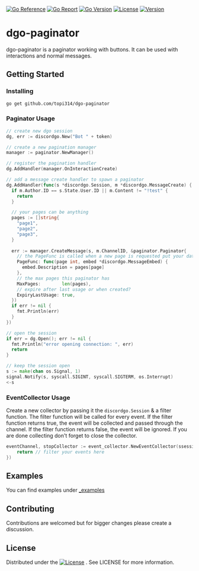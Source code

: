 [![Go Reference](https://pkg.go.dev/badge/github.com/TopiSenpai/dgo-paginator.svg)](https://pkg.go.dev/github.com/topi314/dgo-paginator)
[![Go Report](https://goreportcard.com/badge/github.com/topi314/dgo-paginator)](https://goreportcard.com/report/github.com/topi314/dgo-paginator)
[![Go Version](https://img.shields.io/github/go-mod/go-version/topi314/dgo-paginator)](https://golang.org/doc/devel/release.html)
[![License](https://img.shields.io/badge/License-Apache%202.0-blue.svg)](LICENSE)
[![Version](https://img.shields.io/github/v/tag/topi314/dgo-paginator?label=release)](https://github.com/topi314/dgo-paginator/releases/latest)

# dgo-paginator

dgo-paginator is a paginator working with buttons. It can be used with interactions and normal messages.

## Getting Started

### Installing

```sh
go get github.com/topi314/dgo-paginator
```

### Paginator Usage

```go
// create new dgo session
dg, err := discordgo.New("Bot " + token)

// create a new pagination manager
manager := paginator.NewManager()

// register the pagination handler
dg.AddHandler(manager.OnInteractionCreate)

// add a message create handler to spawn a paginator
dg.AddHandler(func(s *discordgo.Session, m *discordgo.MessageCreate) {
  if m.Author.ID == s.State.User.ID || m.Content != "!test" {
    return
  }

  // your pages can be anything
  pages := []string{
    "page1",
    "page2",
    "page3",
  }
  
  err := manager.CreateMessage(s, m.ChannelID, &paginator.Paginator{
    // the PageFunc is called when a new page is requested put your data per page in here
    PageFunc: func(page int, embed *discordgo.MessageEmbed) {
      embed.Description = pages[page]
    },
    // the max pages this paginator has
    MaxPages:        len(pages),
    // expire after last usage or when created?
    ExpiryLastUsage: true,
  })
  if err != nil {
    fmt.Println(err)
  }
})

// open the session
if err = dg.Open(); err != nil {
  fmt.Println("error opening connection: ", err)
  return
}

// keep the session open
s := make(chan os.Signal, 1)
signal.Notify(s, syscall.SIGINT, syscall.SIGTERM, os.Interrupt)
<-s
```

### EventCollector Usage

Create a new collector by passing it the `discordgo.Session` & a filter function.
The filter function will be called for every event.
If the filter function returns true, the event will be collected and passed through the channel.
If the filter function returns false, the event will be ignored.
If you are done collecting don't forget to close the collector.

```go
eventChannel, stopCollector := event_collector.NewEventCollector(ssession, func(s *discordgo.Session, e *discordgo.MessageCreate) bool {
    return // filter your events here
})
```

## Examples

You can find examples under [_examples](_examples)

## Contributing

Contributions are welcomed but for bigger changes please create a discussion.

## License

Distributed under the [![License](https://img.shields.io/badge/License-Apache%202.0-blue.svg)](LICENSE)
. See LICENSE for more information.

